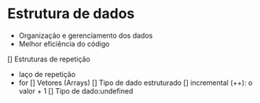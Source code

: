# Estrutura de dados

- Organização e gerenciamento dos dados
- Melhor eficiência do código

[] Estruturas de repetição
  - laço de repetição
  - for
[] Vetores (Arrays) 
  [] Tipo de dado estruturado
[] incremental (++): o valor + 1
[] Tipo de dado:undefined
